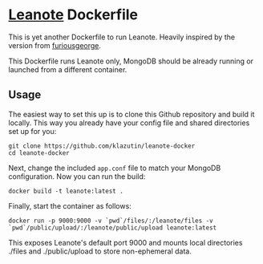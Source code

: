 # [Leanote](http://leanote.org/) Dockerfile

This is yet another Dockerfile to run Leanote. Heavily inspired by the version from [furiousgeorge](https://github.com/hannah98/docker-leanote).  

This Dockerfile runs Leanote only, MongoDB should be already running or launched from a different container.  

## Usage

The easiest way to set this up is to clone this Github repository and build it locally. This way you already have your config file and shared directories set up for you:
```
git clone https://github.com/klazutin/leanote-docker
cd leanote-docker
```
Next, change the included `app.conf` file to match your MongoDB configuration. Now you can run the build:
```
docker build -t leanote:latest .
```
Finally, start the container as follows:
```
docker run -p 9000:9000 -v `pwd`/files/:/leanote/files -v `pwd`/public/upload/:/leanote/public/upload leanote:latest
```
This exposes Leanote's default port 9000 and mounts local directories ./files and ./public/upload to store non-ephemeral data.
